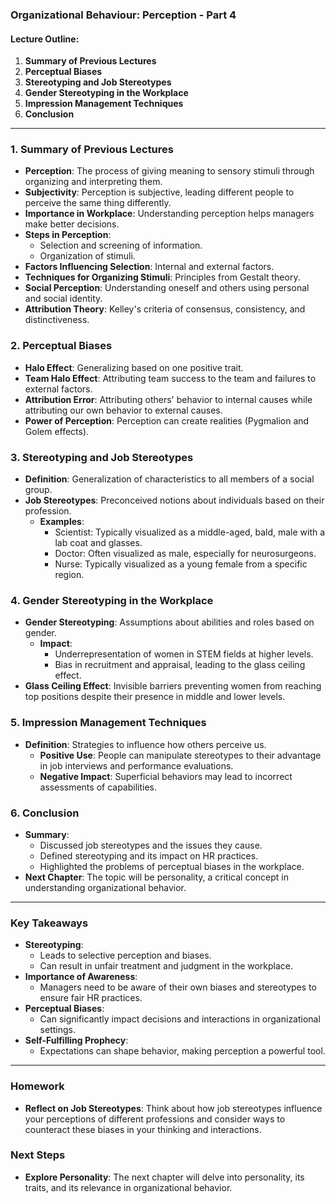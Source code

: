 ### Organizational Behaviour: Perception - Part 4

#### Lecture Outline:

1. **Summary of Previous Lectures**
2. **Perceptual Biases**
3. **Stereotyping and Job Stereotypes**
4. **Gender Stereotyping in the Workplace**
5. **Impression Management Techniques**
6. **Conclusion**

---

### 1. Summary of Previous Lectures

- **Perception**: The process of giving meaning to sensory stimuli through organizing and interpreting them.
- **Subjectivity**: Perception is subjective, leading different people to perceive the same thing differently.
- **Importance in Workplace**: Understanding perception helps managers make better decisions.
- **Steps in Perception**:
  - Selection and screening of information.
  - Organization of stimuli.
- **Factors Influencing Selection**: Internal and external factors.
- **Techniques for Organizing Stimuli**: Principles from Gestalt theory.
- **Social Perception**: Understanding oneself and others using personal and social identity.
- **Attribution Theory**: Kelley's criteria of consensus, consistency, and distinctiveness.

### 2. Perceptual Biases

- **Halo Effect**: Generalizing based on one positive trait.
- **Team Halo Effect**: Attributing team success to the team and failures to external factors.
- **Attribution Error**: Attributing others' behavior to internal causes while attributing our own behavior to external causes.
- **Power of Perception**: Perception can create realities (Pygmalion and Golem effects).

### 3. Stereotyping and Job Stereotypes

- **Definition**: Generalization of characteristics to all members of a social group.
- **Job Stereotypes**: Preconceived notions about individuals based on their profession.
  - **Examples**:
    - Scientist: Typically visualized as a middle-aged, bald, male with a lab coat and glasses.
    - Doctor: Often visualized as male, especially for neurosurgeons.
    - Nurse: Typically visualized as a young female from a specific region.

### 4. Gender Stereotyping in the Workplace

- **Gender Stereotyping**: Assumptions about abilities and roles based on gender.
  - **Impact**:
    - Underrepresentation of women in STEM fields at higher levels.
    - Bias in recruitment and appraisal, leading to the glass ceiling effect.
- **Glass Ceiling Effect**: Invisible barriers preventing women from reaching top positions despite their presence in middle and lower levels.

### 5. Impression Management Techniques

- **Definition**: Strategies to influence how others perceive us.
  - **Positive Use**: People can manipulate stereotypes to their advantage in job interviews and performance evaluations.
  - **Negative Impact**: Superficial behaviors may lead to incorrect assessments of capabilities.

### 6. Conclusion

- **Summary**:
  - Discussed job stereotypes and the issues they cause.
  - Defined stereotyping and its impact on HR practices.
  - Highlighted the problems of perceptual biases in the workplace.
- **Next Chapter**: The topic will be personality, a critical concept in understanding organizational behavior.

---

### Key Takeaways

- **Stereotyping**:
  - Leads to selective perception and biases.
  - Can result in unfair treatment and judgment in the workplace.
- **Importance of Awareness**:
  - Managers need to be aware of their own biases and stereotypes to ensure fair HR practices.
- **Perceptual Biases**:
  - Can significantly impact decisions and interactions in organizational settings.
- **Self-Fulfilling Prophecy**:
  - Expectations can shape behavior, making perception a powerful tool.

---

### Homework

- **Reflect on Job Stereotypes**: Think about how job stereotypes influence your perceptions of different professions and consider ways to counteract these biases in your thinking and interactions.

### Next Steps

- **Explore Personality**: The next chapter will delve into personality, its traits, and its relevance in organizational behavior.
